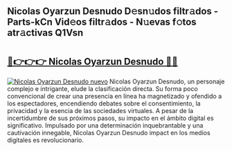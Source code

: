 ## Nicolas Oyarzun Desnudo D𝚎sn𝚞dos filtr𝚊dos - Parts-kCn Vid𝚎os filtr𝚊dos - N𝚞evas f𝚘tos atr𝚊ctivas Q1Vsn

# <h2><a href="http://mb7t6yi.tromn.icu/?c=Nicolas+Oyarzun+Desnudo">🔗👉👉👉 Nicolas Oyarzun Desnudo 🔗🔗</a></h2>

[![Nicolas Oyarzun Desnudo nuevo](https://i.imgur.com/pEAQMta.gif)](http://mb7t6yi.tromn.icu/?c=Nicolas+Oyarzun+Desnudo)
Nicolas Oyarzun Desnudo, un personaje complejo e intrigante, elude la clasificación directa. Su forma poco convencional de crear una presencia en línea ha magnetizado y ofendido a los espectadores, encendiendo debates sobre el consentimiento, la privacidad y la esencia de las sociedades virtuales. A pesar de la incertidumbre de sus próximos pasos, su impacto en el ámbito digital es significativo. Impulsado por una determinación inquebrantable y una cautivación innegable, Nicolas Oyarzun Desnudo impact en los medios digitales es revolucionario.
